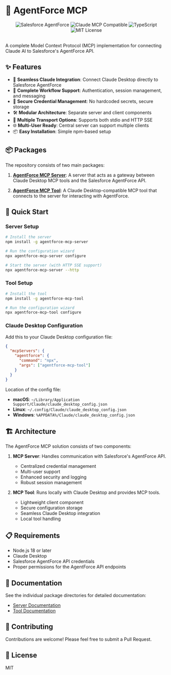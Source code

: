 # 🚀 AgentForce MCP

<div align="center">
  <img src="https://img.shields.io/badge/Salesforce-AgentForce-blue?style=for-the-badge" alt="Salesforce AgentForce" />
  <img src="https://img.shields.io/badge/claude-MCP_compatible-blueviolet?style=for-the-badge" alt="Claude MCP Compatible" />
  <img src="https://img.shields.io/badge/typescript-4.9+-blue?style=for-the-badge" alt="TypeScript" />
  <img src="https://img.shields.io/badge/license-MIT-green?style=for-the-badge" alt="MIT License" />
</div>

<br>

A complete Model Context Protocol (MCP) implementation for connecting Claude AI to Salesforce's AgentForce API.

## ✨ Features

- 🧠 **Seamless Claude Integration**: Connect Claude Desktop directly to Salesforce AgentForce
- 🔄 **Complete Workflow Support**: Authentication, session management, and messaging
- 🔐 **Secure Credential Management**: No hardcoded secrets, secure storage
- 🛠️ **Modular Architecture**: Separate server and client components
- 📱 **Multiple Transport Options**: Supports both stdio and HTTP SSE
- 🌐 **Multi-User Ready**: Central server can support multiple clients
- 📦 **Easy Installation**: Simple npm-based setup

## 📦 Packages

The repository consists of two main packages:

1. [**AgentForce MCP Server**](./agentforce-mcp-server): A server that acts as a gateway between Claude Desktop MCP tools and the Salesforce AgentForce API.

2. [**AgentForce MCP Tool**](./agentforce-mcp-tool): A Claude Desktop-compatible MCP tool that connects to the server for interacting with AgentForce.

## 🚀 Quick Start

### Server Setup

```bash
# Install the server
npm install -g agentforce-mcp-server

# Run the configuration wizard
npx agentforce-mcp-server configure

# Start the server (with HTTP SSE support)
npx agentforce-mcp-server --http
```

### Tool Setup

```bash
# Install the tool
npm install -g agentforce-mcp-tool

# Run the configuration wizard
npx agentforce-mcp-tool configure
```

### Claude Desktop Configuration

Add this to your Claude Desktop configuration file:

```json
{
  "mcpServers": {
    "agentforce": {
      "command": "npx",
      "args": ["agentforce-mcp-tool"]
    }
  }
}
```

Location of the config file:
- **macOS**: `~/Library/Application Support/Claude/claude_desktop_config.json`
- **Linux**: `~/.config/Claude/claude_desktop_config.json`
- **Windows**: `%APPDATA%/Claude/claude_desktop_config.json`

## 🏗️ Architecture

The AgentForce MCP solution consists of two components:

1. **MCP Server**: Handles communication with Salesforce's AgentForce API.
   - Centralized credential management
   - Multi-user support
   - Enhanced security and logging
   - Robust session management

2. **MCP Tool**: Runs locally with Claude Desktop and provides MCP tools.
   - Lightweight client component
   - Secure configuration storage
   - Seamless Claude Desktop integration
   - Local tool handling

## 📋 Requirements

- Node.js 18 or later
- Claude Desktop
- Salesforce AgentForce API credentials
- Proper permissions for the AgentForce API endpoints

## 📄 Documentation

See the individual package directories for detailed documentation:

- [Server Documentation](./agentforce-mcp-server/README.md)
- [Tool Documentation](./agentforce-mcp-tool/README.md)

## 🤝 Contributing

Contributions are welcome! Please feel free to submit a Pull Request.

## 📄 License

MIT